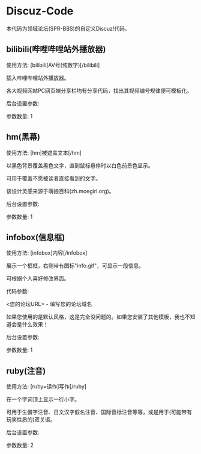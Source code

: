 # Discuz-Code
本代码为领域论坛(SPR-BBS)的自定义Discuz!代码。

## bilibili(哔哩哔哩站外播放器)
使用方法: \[bilibili]AV号(纯数字)\[/bilibili]

插入哔哩哔哩站外播放器。

各大视频网站PC网页端分享栏均有分享代码，找出其视频编号规律便可模板化。

后台设置参数:

参数数量: 1

## hm(黑幕)
使用方法: \[hm]被遮盖文本\[/hm]

以黑色背景覆盖黑色文字，直到鼠标悬停时以白色前景色显示。

可用于覆盖不愿被读者直接看到的文字。

该设计灵感来源于萌娘百科(zh.moegirl.org)。

后台设置参数:

参数数量: 1

## infobox(信息框)
使用方法: \[infobox]内容\[/infobox]

展示一个框框，右侧带有图标"info.gif"，可显示一段信息。

可根据个人喜好修改界面。

代码参数:

<您的论坛URL> - 填写您的论坛域名

如果您使用的是默认风格，这是完全没问题的。如果您安装了其他模板，我也不知道会是什么效果！

后台设置参数:

参数数量: 1

## ruby(注音)
使用方法: \[ruby=读作]写作\[/ruby]

在一个字词顶上显示一行小字。

可用于生僻字注音、日文汉字假名注音、国际音标注音等等，或是用于(可能带有玩笑性质的)双关语。

后台设置参数:

参数数量: 2
